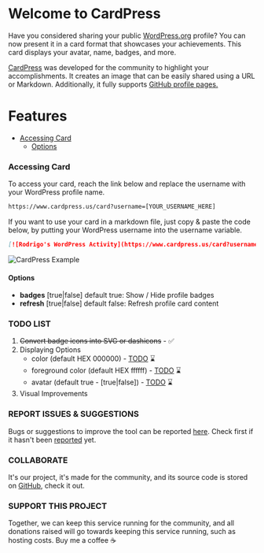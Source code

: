 # Welcome to CardPress

Have you considered sharing your public <a href="https://wordpress.org/" target="_blank">WordPress.org</a> profile? You can now present it in a card format that showcases your achievements. This card displays your avatar, name, badges, and more.

<a href="https://cardpress.us/" target="_blank">CardPress</a> was developed for the community to highlight your accomplishments. It creates an image that can be easily shared using a URL or Markdown. Additionally, it fully supports <a href="https://docs.github.com/en/get-started/start-your-journey/setting-up-your-profile#adding-a-profile-readme" target="_blank">GitHub profile pages.</a>

# Features
-   [Accessing Card](#accessing-card)
    -   [Options](#options)

### Accessing Card
To access your card, reach the link below and replace the username with your WordPress profile name.

```md
https://www.cardpress.us/card?username=[YOUR_USERNAME_HERE]
```

If you want to use your card in a markdown file, just copy & paste the code below, by putting your WordPress username into the username variable.

```md
[![Rodrigo's WordPress Activity](https://www.cardpress.us/card?username=rodrigodonini&badges=true)](https://www.cardpress.us/)
```

![CardPress Example](static/images/CardExample.jpg "CardPress Example")


#### Options
- **badges** [true|false] default true: Show / Hide profile badges
- **refresh** [true|false] default false: Refresh profile card content

### TODO LIST
1. ~~Convert badge icons into SVG or dashicons~~ - ✅
2. Displaying Options
    - color (default HEX 000000) - <a href="https://github.com/donini/wp-profiles-card/issues/1" target="_blank">TODO</a> ⌛️
    - foreground color (default HEX ffffff) - <a href="https://github.com/donini/wp-profiles-card/issues/2" target="_blank">TODO</a> ⌛️
    - avatar (default true - [true|false]) - <a href="https://github.com/donini/wp-profiles-card/issues/3" target="_blank">TODO</a> ⌛️
3. Visual Improvements

### REPORT ISSUES & SUGGESTIONS
Bugs or suggestions to improve the tool can be reported <a href="https://github.com/donini/wp-profiles-card/issues/new" target="_blank">here</a>. Check first if it hasn't been <a href="https://github.com/donini/wp-profiles-card/issues" target="_blank">reported</a> yet.

### COLLABORATE
It's our project, it's made for the community, and its source code is stored on <a href="https://github.com/donini/wp-profiles-card" target="_blank">GitHub</a>, check it out. 


### SUPPORT THIS PROJECT
Together, we can keep this service running for the community, and all donations raised will go towards keeping this service running, such as hosting costs. Buy me a coffee ☕️
<script type="text/javascript" src="https://cdnjs.buymeacoffee.com/1.0.0/button.prod.min.js" data-name="bmc-button" data-slug="cardpress" data-color="#252525" data-emoji=""  data-font="Cookie" data-text="Buy me a coffee" data-outline-color="#ffffff" data-font-color="#ffffff" data-coffee-color="#FFDD00" ></script>